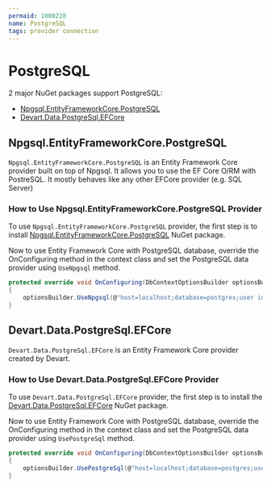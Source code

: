```yaml
---
permaid: 1000228
name: PostgreSQL
tags: provider connection
---
```


# PostgreSQL

2 major NuGet packages support PostgreSQL:

- [Npgsql.EntityFrameworkCore.PostgreSQL](https://www.nuget.org/packages/Npgsql.EntityFrameworkCore.PostgreSQL/)
- [Devart.Data.PostgreSql.EFCore](https://www.nuget.org/packages/Devart.Data.PostgreSql.EFCore/)

## Npgsql.EntityFrameworkCore.PostgreSQL

`Npgsql.EntityFrameworkCore.PostgreSQL` is an Entity Framework Core provider built on top of Npgsql. It allows you to use the EF Core O/RM with PostreSQL. It mostly behaves like any other EFCore provider (e.g. SQL Server) 

### How to Use Npgsql.EntityFrameworkCore.PostgreSQL Provider

To use `Npgsql.EntityFrameworkCore.PostgreSQL` provider, the first step is to install [Npgsql.EntityFrameworkCore.PostgreSQL](https://www.nuget.org/packages/Npgsql.EntityFrameworkCore.PostgreSQL/) NuGet package. 

Now to use Entity Framework Core with PostgreSQL database, override the OnConfiguring method in the context class and set the PostgreSQL data provider using `UseNpgsql` method. 


```csharp
protected override void OnConfiguring(DbContextOptionsBuilder optionsBuilder)
{
	optionsBuilder.UseNpgsql(@"host=localhost;database=postgres;user id=postgres;password=******;");
}
```

## Devart.Data.PostgreSql.EFCore

`Devart.Data.PostgreSql.EFCore` is an Entity Framework Core provider created by Devart.

### How to Use Devart.Data.PostgreSql.EFCore Provider

To use `Devart.Data.PostgreSql.EFCore` provider, the first step is to install the [Devart.Data.PostgreSql.EFCore](https://www.nuget.org/packages/Devart.Data.PostgreSql.EFCore/) NuGet package. 

Now to use Entity Framework Core with PostgreSQL database, override the OnConfiguring method in the context class and set the PostgreSQL data provider using `UsePostgreSql` method. 


```csharp
protected override void OnConfiguring(DbContextOptionsBuilder optionsBuilder)
{
	optionsBuilder.UsePostgreSql(@"host=localhost;database=postgres;user id=postgres;password=******;");
}
```




